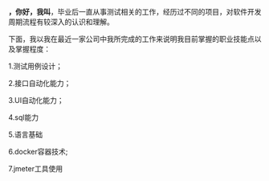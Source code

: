 **，你好，我叫**，毕业后一直从事测试相关的工作，经历过不同的项目，对软件开发周期流程有较深入的认识和理解。

下面，我以我在最近一家公司中我所完成的工作来说明我目前掌握的职业技能点以及掌握程度：

1.测试用例设计；

2.接口自动化能力；

3.UI自动化能力；

4.sql能力

5.语言基础

6.docker容器技术;

7.jmeter工具使用

